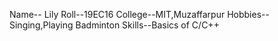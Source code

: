  Name-- Lily
 Roll--19EC16
 College--MIT,Muzaffarpur
 Hobbies--Singing,Playing Badminton
 Skills--Basics of C/C++

